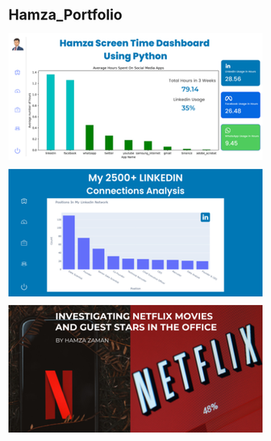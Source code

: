 # Hamza_Portfolio


![Screen Time Dashboard](https://github.com/Hamza-Zaman/hamza-latest-portfolio/blob/main/1-%20My%20Screen%20Time%20Dashboard%20Analysis/screen_time_%20dashboard_%20cover.png)



![LinkedIn Connections Analysis](https://github.com/Hamza-Zaman/hamza-latest-portfolio/blob/main/2-%20My%202500%2B%20LinkedIn%20Connections%20Analysis/linkedin_connections_analysis_cover.png)

![Netflix Project Cover](https://github.com/Hamza-Zaman/hamza-latest-portfolio/blob/main/3-%20Investigating%20Netflix%20Movies%20and%20Guest%20Stars%20in%20The%20Office/netflix_project_cover.png)

